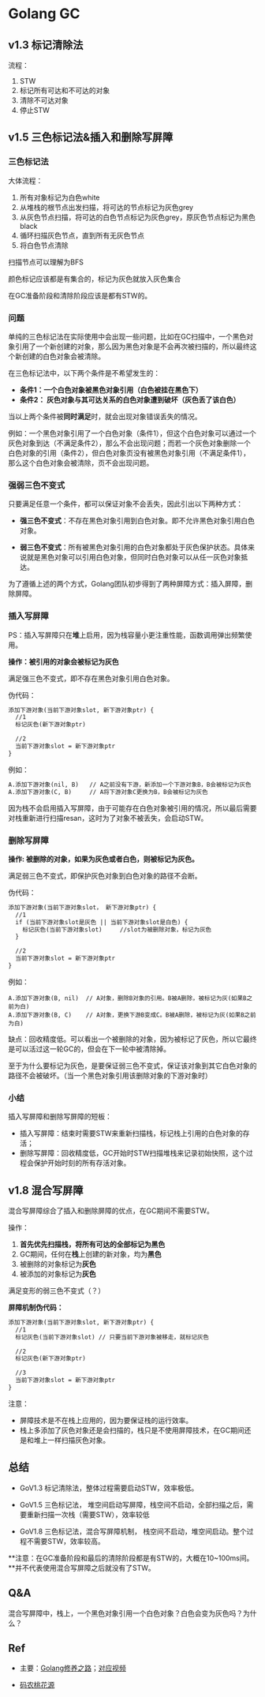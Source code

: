 # Golang GC

## v1.3 标记清除法

流程：

1.  STW
2.  标记所有可达和不可达的对象
3.  清除不可达对象
4.  停止STW

## v1.5 三色标记法&插入和删除写屏障

### 三色标记法

大体流程：

1.  所有对象标记为白色white
2.  从堆栈的根节点出发扫描，将可达的节点标记为灰色grey
3.  从灰色节点扫描，将可达的白色节点标记为灰色grey，原灰色节点标记为黑色black
4.  循环扫描灰色节点，直到所有无灰色节点
5.  将白色节点清除

扫描节点可以理解为BFS

颜色标记应该都是有集合的，标记为灰色就放入灰色集合

在GC准备阶段和清除阶段应该是都有STW的。

### 问题

单纯的三色标记法在实际使用中会出现一些问题，比如在GC扫描中，一个黑色对象引用了一个新创建的对象，那么因为黑色对象是不会再次被扫描的，所以最终这个新创建的白色对象会被清除。

在三色标记法中，以下两个条件是不希望发生的：

+   **条件1：一个白色对象被黑色对象引用（白色被挂在黑色下）**
+   **条件2： 灰色对象与其可达关系的白色对象遭到破坏（灰色丢了该白色）**

当以上两个条件被**同时满足**时，就会出现对象错误丢失的情况。

例如：一个黑色对象引用了一个白色对象（条件1），但这个白色对象可以通过一个灰色对象到达（不满足条件2），那么不会出现问题；而若一个灰色对象删除一个白色对象的引用（条件2），但白色对象页没有被黑色对象引用（不满足条件1），那么这个白色对象会被清除，页不会出现问题。

### 强弱三色不变式

只要满足任意一个条件，都可以保证对象不会丢失，因此引出以下两种方式：

-   **强三色不变式**：不存在黑色对象引用到白色对象。即不允许黑色对象引用白色对象。

-   **弱三色不变式**：所有被黑色对象引用的白色对象都处于灰色保护状态。具体来说就是黑色对象可以引用白色对象，但同时白色对象可以从任一灰色对象抵达。

为了遵循上述的两个方式，Golang团队初步得到了两种屏障方式：插入屏障，删除屏障。

### 插入写屏障

PS：插入写屏障只在**堆**上启用，因为栈容量小更注重性能，函数调用弹出频繁使用。

**操作：被引用的对象会被标记为灰色**

满足强三色不变式，即不存在黑色对象引用白色对象。

伪代码：

```txt
添加下游对象(当前下游对象slot, 新下游对象ptr) {   
  //1
  标记灰色(新下游对象ptr)   

  //2
  当前下游对象slot = 新下游对象ptr  				  
}
```

例如：

```txt
A.添加下游对象(nil, B)   // A之前没有下游，新添加一个下游对象B，B会被标记为灰色
A.添加下游对象(C, B)     // A将下游对象C更换为B，B会被标记为灰色
```

因为栈不会启用插入写屏障，由于可能存在白色对象被引用的情况，所以最后需要对栈重新进行扫描resan，这时为了对象不被丢失，会启动STW。

### 删除写屏障

**操作: 被删除的对象，如果为灰色或者白色，则被标记为灰色。**

满足弱三色不变式，即保护灰色对象到白色对象的路径不会断。

伪代码：

```txt
添加下游对象(当前下游对象slot， 新下游对象ptr) {
  //1
  if (当前下游对象slot是灰色 || 当前下游对象slot是白色) {
    标记灰色(当前下游对象slot)     //slot为被删除对象，标记为灰色
  }

  //2
  当前下游对象slot = 新下游对象ptr
}
```

例如：

```
A.添加下游对象(B, nil)  // A对象，删除B对象的引用。B被A删除，被标记为灰(如果B之前为白)
A.添加下游对象(B, C)    // A对象，更换下游B变成C。B被A删除，被标记为灰(如果B之前为白)
```

缺点：回收精度低。可以看出一个被删除的对象，因为被标记了灰色，所以它最终是可以活过这一轮GC的，但会在下一轮中被清除掉。

至于为什么要标记为灰色，是要保证弱三色不变式，保证该对象到其它白色对象的路径不会被破坏。（当一个黑色对象引用该删除对象的下游对象时）

### 小结

插入写屏障和删除写屏障的短板：

+   插入写屏障：结束时需要STW来重新扫描栈，标记栈上引用的白色对象的存活；
+   删除写屏障：回收精度低，GC开始时STW扫描堆栈来记录初始快照，这个过程会保护开始时刻的所有存活对象。

## v1.8 混合写屏障

混合写屏障综合了插入和删除屏障的优点，在GC期间不需要STW。

操作：

1.  **首先优先扫描栈，将所有可达的全部标记为黑色**
2.  GC期间，任何在**栈**上创建的新对象，均为**黑色**
3.  被删除的对象标记为**灰色**
4.  被添加的对象标记为**灰色**

满足变形的弱三色不变式（？）

**屏障机制伪代码：**

```txt
添加下游对象(当前下游对象slot, 新下游对象ptr) {
  //1 
  标记灰色(当前下游对象slot) // 只要当前下游对象被移走，就标记灰色

  //2
  标记灰色(新下游对象ptr)

  //3
  当前下游对象slot = 新下游对象ptr
}
```

注意：

-   屏障技术是不在栈上应用的，因为要保证栈的运行效率。
-   栈上多添加了灰色对象还是会扫描的，栈只是不使用屏障技术，在GC期间还是和堆上一样扫描灰色对象。

## 总结

-   GoV1.3 标记清除法，整体过程需要启动STW，效率极低。

-   GoV1.5 三色标记法， 堆空间启动写屏障，栈空间不启动，全部扫描之后，需要重新扫描一次栈（需要STW），效率较低

-   GoV1.8 三色标记法，混合写屏障机制， 栈空间不启动，堆空间启动。整个过程不需要STW，效率较高。

**注意：在GC准备阶段和最后的清除阶段都是有STW的，大概在10~100ms间。**并不代表使用混合写屏障之后就没有了STW。

## Q&A

混合写屏障中，栈上，一个黑色对象引用一个白色对象？白色会变为灰色吗？为什么？



## Ref

-   主要：[Golang修养之路](https://www.kancloud.cn/aceld/golang/1958308#1___166)；[对应视频](https://www.bilibili.com/video/BV1wz4y1y7Kd?p=14&spm_id_from=pageDriver)

-   [码农桃花源](https://qcrao91.gitbook.io/go/gc/gc#7-you-le-gc-wei-shen-me-hai-hui-fa-sheng-nei-cun-xie-lu)

